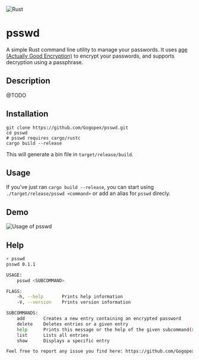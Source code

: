![Rust](https://github.com/Gogopex/psswd/workflows/Rust/badge.svg?branch=master&event=push)

# psswd
A simple Rust command line utility to manage your passwords. 
It uses [age (Actually Good Encryption)](https://github.com/FiloSottile/age) to encrypt your passwords, and supports decryption using a passphrase.

## Description
@TODO

## Installation
```
git clone https://github.com/Gogopex/psswd.git
cd psswd
# psswd requires cargo/rustc
cargo build --release
```
This will generate a bin file in `target/release/build`. 

## Usage
If you've just ran `cargo build --release`, you can start using `./target/release/psswd <command>` or add an alias for `psswd` direcly.

## Demo
![Usage of psswd](https://i.imgur.com/324Ycde.gif)

## Help
```bash
⚡ psswd
psswd 0.1.1

USAGE:
    psswd <SUBCOMMAND>

FLAGS:
    -h, --help       Prints help information
    -V, --version    Prints version information

SUBCOMMANDS:
    add       Creates a new entry containing an encrypted password
    delete    Deletes entries or a given entry
    help      Prints this message or the help of the given subcommand(s)
    list      Lists all entries
    show      Displays a specific entry

Feel free to report any issue you find here: https://github.com/Gogopex/psswd/issues
```
